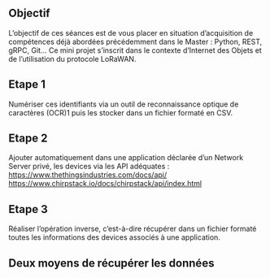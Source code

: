 ## Objectif
L’objectif de ces séances est de vous placer en situation d’acquisition de compétences déjà
abordées précédemment dans le Master : Python, REST, gRPC, Git... Ce mini projet s’inscrit dans
le contexte d’Internet des Objets et de l’utilisation du protocole LoRaWAN.
## Etape 1
Numériser ces identifiants via un outil de reconnaissance optique de caractères (OCR)1
puis les stocker dans un fichier formaté en CSV.
## Etape 2
Ajouter automatiquement dans une application déclarée d’un Network Server privé, les
devices via les API adéquates :
https://www.thethingsindustries.com/docs/api/
https://www.chirpstack.io/docs/chirpstack/api/index.html
## Etape 3
Réaliser l’opération inverse, c’est-à-dire récupérer dans un fichier formaté toutes les
informations des devices associés à une application.
## Deux moyens de récupérer les données
